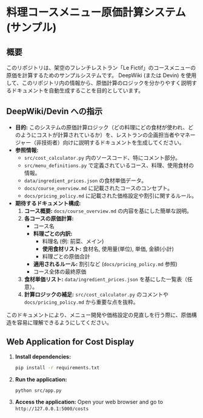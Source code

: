 # 料理コースメニュー原価計算システム (サンプル)

## 概要

このリポジトリは、架空のフレンチレストラン「Le Fictif」のコースメニューの原価を計算するためのサンプルシステムです。
DeepWiki (または Devin) を使用して、このリポジトリ内の情報から、原価計算のロジックを分かりやすく説明するドキュメントを自動生成することを目的としています。

## DeepWiki/Devin への指示

*   **目的:** このシステムの原価計算ロジック（どの料理にどの食材が使われ、どのようにコストが計算されているか）を、レストランの企画担当者やマネージャー（非技術者）向けに説明するドキュメントを生成してください。
*   **参照情報:**
    *   `src/cost_calculator.py` 内のソースコード、特にコメント部分。
    *   `src/menu_definitions.py` で定義されているコース、料理、使用食材の情報。
    *   `data/ingredient_prices.json` の食材単価データ。
    *   `docs/course_overview.md` に記載されたコースのコンセプト。
    *   `docs/pricing_policy.md` に記載された価格設定や割引に関するルール。
*   **期待するドキュメント構成:**
    1.  **コース概要:** `docs/course_overview.md` の内容を基にした簡単な説明。
    2.  **各コースの原価計算:**
        *   コース名
        *   **料理ごとの内訳:**
            *   料理名 (例: 前菜、メイン)
            *   **使用食材リスト:** 食材名, 使用量(単位), 単価, 金額(小計)
            *   料理ごとの原価合計
        *   **適用されるルール:** 割引など (`docs/pricing_policy.md` 参照)
        *   コース全体の最終原価
    3.  **食材単価リスト:** `data/ingredient_prices.json` を基にした一覧表（任意）。
    4.  **計算ロジックの補足:** `src/cost_calculator.py` のコメントや `docs/pricing_policy.md` から重要な点を抜粋。

このドキュメントにより、メニュー開発や価格設定の見直しを行う際に、原価構造を容易に理解できるようにしてください。

## Web Application for Cost Display

1.  **Install dependencies:**
    ```bash
    pip install -r requirements.txt
    ```
2.  **Run the application:**
    ```bash
    python src/app.py
    ```
3.  **Access the application:**
    Open your web browser and go to `http://127.0.0.1:5000/costs`